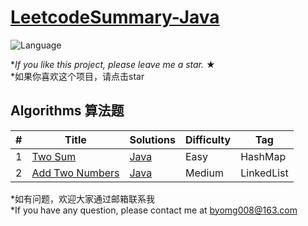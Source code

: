 # [LeetcodeSummary-Java](https://leetcode.com/problemset/algorithms/) 
![Language](https://img.shields.io/badge/language-Java%20%2F%20MySQL-blue.svg) 

*_If you like this project, please leave me a star._ &#9733;<br/>*如果你喜欢这个项目，请点击star

## Algorithms 算法题

|  #  |      Title     |   Solutions   | Difficulty  | Tag                   
|-----|----------------|---------------|-------------|------
|1|[Two Sum](https://leetcode.com/problems/two-sum/)|[Java](../master/src/main/java/com/fishercoder/solutions/_1.java)|Easy| HashMap
|2|[Add Two Numbers](https://leetcode.com/problems/add-two-numbers/)|[Java](../master/src/main/java/com/fishercoder/solutions/_2.java) |Medium | LinkedList


*如有问题，欢迎大家通过邮箱联系我 <br/>*If you have any question, please contact me at byomg008@163.com
